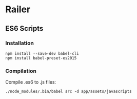 # Railer

## ES6 Scripts

### Installation

```
npm install --save-dev babel-cli
npm install babel-preset-es2015
```

### Compilation

Compile .es6 to .js files:

```
./node_modules/.bin/babel src -d app/assets/javascripts
```
